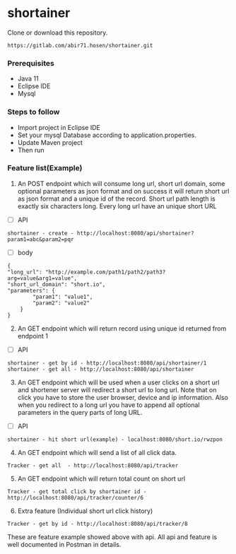# shortainer

Clone or download this repository.
```
https://gitlab.com/abir71.hosen/shortainer.git
```
### Prerequisites
- Java 11
- Eclipse IDE
- Mysql

### Steps to follow
- Import project in Eclipse IDE
- Set your mysql Database according to application.properties.
- Update Maven project
- Then run

### Feature list(Example)

1. An POST endpoint which will consume long url, short url domain, some optional parameters
as json format and on success it will return short url as json format and a unique id of the
record. Short url path length is exactly six characters long. Every long url have
an unique short URL

- [ ] API
```
shortainer - create - http://localhost:8080/api/shortainer?param1=abc&param2=pqr
```
- [ ] body
```
{
"long_url": "http://example.com/path1/path2/path3?arg=value&arg1=value",
"short_url_domain": "short.io",
"parameters": {
        "param1": "value1",
        "param2": "value2"
    }
}
```

2. An GET endpoint which will return record using unique id returned from endpoint 1
- [ ] API
```
shortainer - get by id - http://localhost:8080/api/shortainer/1
shortainer - get all - http://localhost:8080/api/shortainer
```
3. An GET endpoint which will be used when a user clicks on a short url and shortener server
will redirect a short url to long url. Note that on click you have to store the user browser, device
and ip information. Also when you redirect to a long url you have to append all optional
parameters in the query parts of long URL.
- [ ] API
```
shortainer - hit short url(example) - localhost:8080/short.io/rwzpon
```
4. An GET endpoint which will send a list of all click data.
```
Tracker - get all  - http://localhost:8080/api/tracker
```
5. An GET endpoint which will return total count on short url
```
Tracker - get total click by shortainer id - http://localhost:8080/api/tracker/counter/6
```
6. Extra feature (Individual short url click history)
```
Tracker - get by id - http://localhost:8080/api/tracker/8
```

These are feature example showed above with api. All api and feature is well documented in Postman in details.

